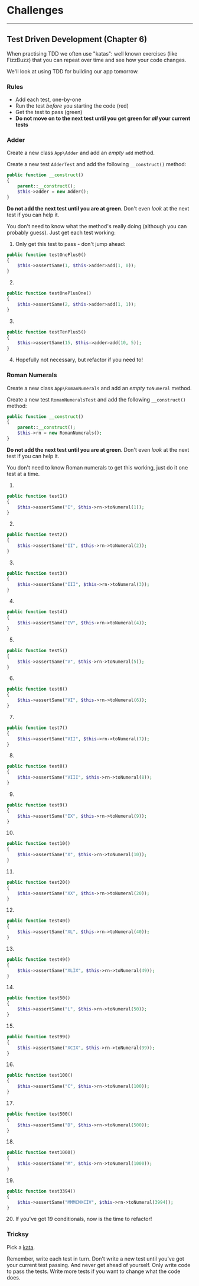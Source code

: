 # Challenges

---

## Test Driven Development (Chapter 6)

When practising TDD we often use "katas": well known exercises (like FizzBuzz) that you can repeat over time and see how your code changes.

We'll look at using TDD for building our app tomorrow.

### Rules

- Add each test, one-by-one
- Run the test *before* you starting the code (red)
- Get the test to pass (green)
- **Do not move on to the next test until you get green for *all* your current tests**


### Adder

Create a new class `App\Adder` and add an *empty* `add` method.

Create a new test `AdderTest` and add the following `__construct()` method:

```php
public function __construct()
{
    parent::__construct();
    $this->adder = new Adder();
}
```

**Do not add the next test until you are at green**. Don't even *look* at the next test if you can help it.

You don't need to know what the method's really doing (although you can probably guess). Just get each test working:

1) Only get this test to pass - don't jump ahead:

```php
public function testOnePlus0()
{
    $this->assertSame(1, $this->adder>add(1, 0));
}
```

2)

```php
public function testOnePlusOne()
{
    $this->assertSame(2, $this->adder>add(1, 1));
}
```

3)

```php
public function testTenPlus5()
{
    $this->assertSame(15, $this->adder>add(10, 5));
}
```

4) Hopefully not necessary, but refactor if you need to!


### Roman Numerals

Create a new class `App\RomanNumerals` and add an *empty* `toNumeral` method.

Create a new test `RomanNumeralsTest` and add the following `__construct()` method:

```php
public function __construct()
{
    parent::__construct();
    $this->rn = new RomanNumerals();
}
```


**Do not add the next test until you are at green**. Don't even *look* at the next test if you can help it.

You don't need to know Roman numerals to get this working, just do it one test at a time.

1)

```php
public function test1()
{
    $this->assertSame("I", $this->rn->toNumeral(1));
}
```

2)

```php
public function test2()
{
    $this->assertSame("II", $this->rn->toNumeral(2));
}
```

3)

```php
public function test3()
{
    $this->assertSame("III", $this->rn->toNumeral(3));
}
```

4)

```php
public function test4()
{
    $this->assertSame("IV", $this->rn->toNumeral(4));
}
```

5)

```php
public function test5()
{
    $this->assertSame("V", $this->rn->toNumeral(5));
}
```

6)

```php
public function test6()
{
    $this->assertSame("VI", $this->rn->toNumeral(6));
}
```

7)

```php
public function test7()
{
    $this->assertSame("VII", $this->rn->toNumeral(7));
}
```

8)

```php
public function test8()
{
    $this->assertSame("VIII", $this->rn->toNumeral(8));
}
```

9)

```php
public function test9()
{
    $this->assertSame("IX", $this->rn->toNumeral(9));
}
```

10)

```php
public function test10()
{
    $this->assertSame("X", $this->rn->toNumeral(10));
}
```

11)

```php
public function test20()
{
    $this->assertSame("XX", $this->rn->toNumeral(20));
}
```

12)

```php
public function test40()
{
    $this->assertSame("XL", $this->rn->toNumeral(40));
}
```

13)

```php
public function test49()
{
    $this->assertSame("XLIX", $this->rn->toNumeral(49));
}
```

14)

```php
public function test50()
{
    $this->assertSame("L", $this->rn->toNumeral(50));
}
```

15)

```php
public function test99()
{
    $this->assertSame("XCIX", $this->rn->toNumeral(99));
}
```

16)

```php
public function test100()
{
    $this->assertSame("C", $this->rn->toNumeral(100));
}
```

17)

```php
public function test500()
{
    $this->assertSame("D", $this->rn->toNumeral(500));
}
```

18)

```php
public function test1000()
{
    $this->assertSame("M", $this->rn->toNumeral(1000));
}
```

19)

```php
public function test3394()
{
    $this->assertSame("MMMCMXCIV", $this->rn->toNumeral(3994));
}
```

20) If you've got 19 conditionals, now is the time to refactor!


### Tricksy

Pick a [kata](http://codingdojo.org/kata/).

Remember, write each test in turn. Don't write a new test until you've got your current test passing. And never get ahead of yourself. Only write code to pass the tests. Write more tests if you want to change what the code does.
